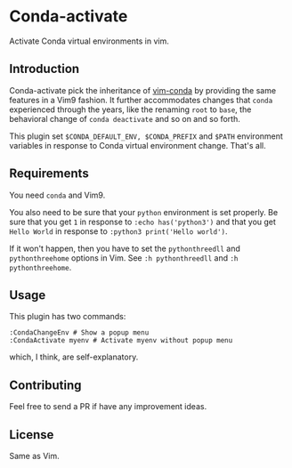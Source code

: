 # Conda-activate
Activate Conda virtual environments in vim.

## Introduction
Conda-activate pick the inheritance of
[vim-conda](https://github.com/cjrh/vim-conda) by providing the same features
in a Vim9 fashion. It further accommodates changes that `conda` experienced
through the years, like the renaming `root` to `base`, the behavioral change
of `conda deactivate` and so on and so forth.

This plugin set `$CONDA_DEFAULT_ENV, $CONDA_PREFIX` and `$PATH`
environment variables in response to Conda virtual environment change.
That's all.


## Requirements
You need `conda` and Vim9.<br>

You also need to be sure that your `python` environment is set properly.
Be sure that you get `1` in response to  `:echo has('python3')` and
that you get `Hello World` in response to `:python3 print('Hello world')`.

If it won't happen, then you have to set the `pythonthreedll` and
`pythonthreehome` options in Vim.
See `:h pythonthreedll` and `:h pythonthreehome`.

## Usage
This plugin has two commands:
```
:CondaChangeEnv # Show a popup menu
:CondaActivate myenv # Activate myenv without popup menu
```
which, I think, are self-explanatory.

## Contributing
Feel free to send a PR if have any improvement ideas.

## License
Same as Vim.
